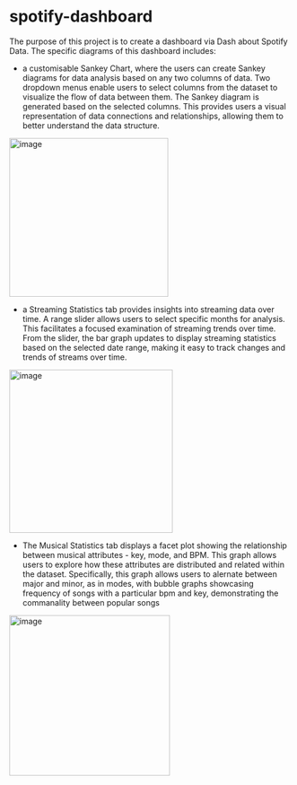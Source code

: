 # spotify-dashboard

The purpose of this project is to create a dashboard via Dash about Spotify Data. The specific diagrams of this dashboard includes:

-  a customisable Sankey Chart, where the users can create Sankey diagrams for data analysis based on any two columns of data. Two dropdown menus enable users to select columns from the dataset to visualize the flow of data between them. The Sankey diagram is generated based on the selected columns. This provides users a visual representation of data connections and relationships, allowing them to better understand the data structure.
<img width="283" alt="image" src="https://github.com/prasad1026ma/spotify_dashboard/assets/150702445/8d45bc33-53e4-4a50-ac69-7d4cf7a9edd3">

-  a Streaming Statistics tab provides insights into streaming data over time. A range slider allows users to select specific months for analysis. This facilitates a focused examination of streaming trends over time. From the slider, the bar graph updates to display streaming statistics based on the selected date range, making it easy to track changes and trends of streams over time.
<img width="291" alt="image" src="https://github.com/prasad1026ma/spotify_dashboard/assets/150702445/2a9a2488-3fd9-4c76-afde-dc7fd8d11fba">

-  The Musical Statistics tab displays a facet plot showing the relationship between musical attributes - key, mode, and BPM. This graph allows users to explore how these attributes are distributed and related within the dataset. Specifically, this graph allows users to alernate between major and minor, as in modes, with bubble graphs showcasing frequency of songs with a particular bpm and key, demonstrating the commanality between popular songs
<img width="286" alt="image" src="https://github.com/prasad1026ma/spotify_dashboard/assets/150702445/ad798648-ab32-4c92-a023-d672581e77e4">
